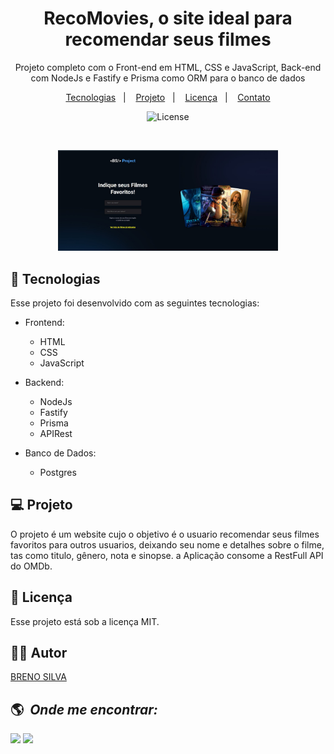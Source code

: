 <h1 align="center"> RecoMovies, o site ideal para recomendar seus filmes </h1>

<p align="center">
Projeto completo com o Front-end em HTML, CSS e JavaScript, Back-end com NodeJs e Fastify e Prisma como ORM para o banco de dados
</p>

<p align="center">
  <a href="#-tecnologias">Tecnologias</a>&nbsp;&nbsp;&nbsp;|&nbsp;&nbsp;&nbsp;
  <a href="#-projeto">Projeto</a>&nbsp;&nbsp;&nbsp;|&nbsp;&nbsp;&nbsp;
  <a href="#memo-licença">Licença</a>&nbsp;&nbsp;&nbsp;|&nbsp;&nbsp;&nbsp;
  <a href="#-autor">Contato</a>
</p>

<p align="center">
  <img alt="License" src="https://img.shields.io/static/v1?label=license&message=MIT&color=49AA26&labelColor=000000">
</p>

<br>

<p align="center">
  <img alt="project" src="project Images/recomovies.JPG" width="70%" height="auto">
</p>

## 🚀 Tecnologias

Esse projeto foi desenvolvido com as seguintes tecnologias:

- Frontend:
    - HTML
    - CSS
    - JavaScript

- Backend:
    - NodeJs
    - Fastify
    - Prisma
    - APIRest

- Banco de Dados:
    - Postgres

## 💻 Projeto

O projeto é um website cujo o objetivo é o usuario recomendar seus filmes favoritos para outros usuarios, deixando seu nome e detalhes sobre o filme, tas como titulo, gênero, nota e sinopse. a Aplicação consome a RestFull API do OMDb.


## :memo: Licença

Esse projeto está sob a licença MIT.

## 🙋🏻 Autor

<a href="https://www.linkedin.com/in/brenohsilva/" target="_blank">BRENO SILVA</a>

## :earth_americas: &nbsp;<i>Onde me encontrar:</i>

<div style="display: inline_block">
  <a href="https://www.linkedin.com/in/brenohsilva/" target="_blank"><img src="https://img.shields.io/badge/-LinkedIn-%230077B5?style=for-the-badge&logo=linkedin&logoColor=white"></a>
 <a href="https://wa.me/+5581983329798" target="_blank"><img src="https://user-images.githubusercontent.com/75697499/179569090-0fd78c18-5736-457e-8971-e629be3d06b2.svg"></a>
 
